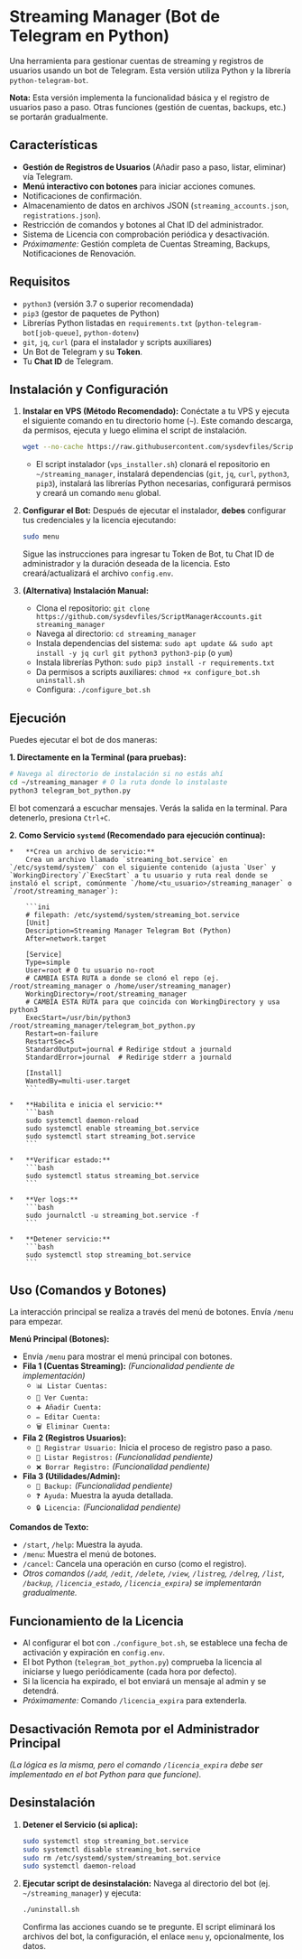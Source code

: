 # Streaming Manager (Bot de Telegram en Python)

Una herramienta para gestionar cuentas de streaming y registros de usuarios usando un bot de Telegram. Esta versión utiliza Python y la librería `python-telegram-bot`.

**Nota:** Esta versión implementa la funcionalidad básica y el registro de usuarios paso a paso. Otras funciones (gestión de cuentas, backups, etc.) se portarán gradualmente.

## Características

*   **Gestión de Registros de Usuarios** (Añadir paso a paso, listar, eliminar) vía Telegram.
*   **Menú interactivo con botones** para iniciar acciones comunes.
*   Notificaciones de confirmación.
*   Almacenamiento de datos en archivos JSON (`streaming_accounts.json`, `registrations.json`).
*   Restricción de comandos y botones al Chat ID del administrador.
*   Sistema de Licencia con comprobación periódica y desactivación.
*   *Próximamente:* Gestión completa de Cuentas Streaming, Backups, Notificaciones de Renovación.

## Requisitos

*   `python3` (versión 3.7 o superior recomendada)
*   `pip3` (gestor de paquetes de Python)
*   Librerías Python listadas en `requirements.txt` (`python-telegram-bot[job-queue]`, `python-dotenv`)
*   `git`, `jq`, `curl` (para el instalador y scripts auxiliares)
*   Un Bot de Telegram y su **Token**.
*   Tu **Chat ID** de Telegram.

## Instalación y Configuración

1.  **Instalar en VPS (Método Recomendado):**
    Conéctate a tu VPS y ejecuta el siguiente comando en tu directorio home (`~`). Este comando descarga, da permisos, ejecuta y luego elimina el script de instalación.
    ```bash
    wget --no-cache https://raw.githubusercontent.com/sysdevfiles/ScriptManagerAccounts/main/vps_installer.sh -O vps_installer.sh && chmod +x vps_installer.sh && ./vps_installer.sh && rm vps_installer.sh
    ```
    *   El script instalador (`vps_installer.sh`) clonará el repositorio en `~/streaming_manager`, instalará dependencias (`git`, `jq`, `curl`, `python3`, `pip3`), instalará las librerías Python necesarias, configurará permisos y creará un comando `menu` global.

2.  **Configurar el Bot:**
    Después de ejecutar el instalador, **debes** configurar tus credenciales y la licencia ejecutando:
    ```bash
    sudo menu
    ```
    Sigue las instrucciones para ingresar tu Token de Bot, tu Chat ID de administrador y la duración deseada de la licencia. Esto creará/actualizará el archivo `config.env`.

3.  **(Alternativa) Instalación Manual:**
    *   Clona el repositorio: `git clone https://github.com/sysdevfiles/ScriptManagerAccounts.git streaming_manager`
    *   Navega al directorio: `cd streaming_manager`
    *   Instala dependencias del sistema: `sudo apt update && sudo apt install -y jq curl git python3 python3-pip` (o `yum`)
    *   Instala librerías Python: `sudo pip3 install -r requirements.txt`
    *   Da permisos a scripts auxiliares: `chmod +x configure_bot.sh uninstall.sh`
    *   Configura: `./configure_bot.sh`

## Ejecución

Puedes ejecutar el bot de dos maneras:

**1. Directamente en la Terminal (para pruebas):**
```bash
# Navega al directorio de instalación si no estás ahí
cd ~/streaming_manager # O la ruta donde lo instalaste
python3 telegram_bot_python.py
```
El bot comenzará a escuchar mensajes. Verás la salida en la terminal. Para detenerlo, presiona `Ctrl+C`.

**2. Como Servicio `systemd` (Recomendado para ejecución continua):**

    *   **Crea un archivo de servicio:**
        Crea un archivo llamado `streaming_bot.service` en `/etc/systemd/system/` con el siguiente contenido (ajusta `User` y `WorkingDirectory`/`ExecStart` a tu usuario y ruta real donde se instaló el script, comúnmente `/home/<tu_usuario>/streaming_manager` o `/root/streaming_manager`):

        ```ini
        # filepath: /etc/systemd/system/streaming_bot.service
        [Unit]
        Description=Streaming Manager Telegram Bot (Python)
        After=network.target

        [Service]
        Type=simple
        User=root # O tu usuario no-root
        # CAMBIA ESTA RUTA a donde se clonó el repo (ej. /root/streaming_manager o /home/user/streaming_manager)
        WorkingDirectory=/root/streaming_manager
        # CAMBIA ESTA RUTA para que coincida con WorkingDirectory y usa python3
        ExecStart=/usr/bin/python3 /root/streaming_manager/telegram_bot_python.py
        Restart=on-failure
        RestartSec=5
        StandardOutput=journal # Redirige stdout a journald
        StandardError=journal  # Redirige stderr a journald

        [Install]
        WantedBy=multi-user.target
        ```

    *   **Habilita e inicia el servicio:**
        ```bash
        sudo systemctl daemon-reload
        sudo systemctl enable streaming_bot.service
        sudo systemctl start streaming_bot.service
        ```

    *   **Verificar estado:**
        ```bash
        sudo systemctl status streaming_bot.service
        ```

    *   **Ver logs:**
        ```bash
        sudo journalctl -u streaming_bot.service -f
        ```

    *   **Detener servicio:**
        ```bash
        sudo systemctl stop streaming_bot.service
        ```

## Uso (Comandos y Botones)

La interacción principal se realiza a través del menú de botones. Envía `/menu` para empezar.

**Menú Principal (Botones):**
*   Envía `/menu` para mostrar el menú principal con botones.
*   **Fila 1 (Cuentas Streaming):** _(Funcionalidad pendiente de implementación)_
    *   `📊 Listar Cuentas:`
    *   `📄 Ver Cuenta:`
    *   `➕ Añadir Cuenta:`
    *   `✏️ Editar Cuenta:`
    *   `🗑️ Eliminar Cuenta:`
*   **Fila 2 (Registros Usuarios):**
    *   `👤 Registrar Usuario:` Inicia el proceso de registro paso a paso.
    *   `👥 Listar Registros:` _(Funcionalidad pendiente)_
    *   `❌ Borrar Registro:` _(Funcionalidad pendiente)_
*   **Fila 3 (Utilidades/Admin):**
    *   `💾 Backup:` _(Funcionalidad pendiente)_
    *   `❓ Ayuda:` Muestra la ayuda detallada.
    *   `🔒 Licencia:` _(Funcionalidad pendiente)_

**Comandos de Texto:**
*   `/start`, `/help`: Muestra la ayuda.
*   `/menu`: Muestra el menú de botones.
*   `/cancel`: Cancela una operación en curso (como el registro).
*   *Otros comandos (`/add`, `/edit`, `/delete`, `/view`, `/listreg`, `/delreg`, `/list`, `/backup`, `/licencia_estado`, `/licencia_expira`) se implementarán gradualmente.*

## Funcionamiento de la Licencia

*   Al configurar el bot con `./configure_bot.sh`, se establece una fecha de activación y expiración en `config.env`.
*   El bot Python (`telegram_bot_python.py`) comprueba la licencia al iniciarse y luego periódicamente (cada hora por defecto).
*   Si la licencia ha expirado, el bot enviará un mensaje al admin y se detendrá.
*   *Próximamente:* Comando `/licencia_expira` para extenderla.

## Desactivación Remota por el Administrador Principal

_(La lógica es la misma, pero el comando `/licencia_expira` debe ser implementado en el bot Python para que funcione)._

## Desinstalación

1.  **Detener el Servicio (si aplica):**
    ```bash
    sudo systemctl stop streaming_bot.service
    sudo systemctl disable streaming_bot.service
    sudo rm /etc/systemd/system/streaming_bot.service
    sudo systemctl daemon-reload
    ```
2.  **Ejecutar script de desinstalación:**
    Navega al directorio del bot (ej. `~/streaming_manager`) y ejecuta:
    ```bash
    ./uninstall.sh
    ```
    Confirma las acciones cuando se te pregunte. El script eliminará los archivos del bot, la configuración, el enlace `menu` y, opcionalmente, los datos.
